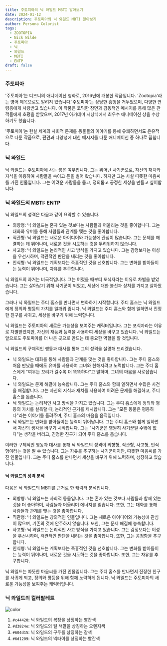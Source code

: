 ```yaml
---
title: 주토피아의 닉 와일드 MBTI 알아보기
date: 2024-01-12
description: 주토피아의 닉 와일드 MBTI 알아보기
author: Persona Colorist
tags:
  - ZOOTOPIA
  - Nick Wilde
  - 주토피아
  - 닉
  - 와일드
  - MBTI
  - ENTP
draft: false
---
```

### 주토피아
'주토피아'는 디즈니의 애니메이션 영화로, 2016년에 개봉한 작품입니다. 'Zootopia'라는 영어 제목으로도 알려져 있습니다.'주토피아'는 상당한 흥행을 거두었으며, 다양한 연령층에게 사랑받고 있습니다. 이 작품은 코믹한 장면과 감동적인 메시지를 통해 많은 관객들에게 호평을 받았으며, 2017년 아카데미 시상식에서 최우수 애니메이션 상을 수상하기도 했습니다.

'주토피아'는 현실 세계의 사회적 문제를 동물들의 이야기를 통해 유쾌하면서도 은유적으로 다룬 작품으로, 편견과 다양성에 대한 메시지를 다룬 애니메이션 중 하나로 꼽힙니다.

### 닉 와일드
닉 와일드는 주토피아에 사는 붉은 여우입니다. 그는 뛰어난 사기꾼으로, 자신의 재치와 지식을 이용하여 사람들을 속이고 돈을 벌어 왔습니다. 하지만 그는 사실 따뜻한 마음씨를 가진 인물입니다. 그는 어려운 사람들을 돕고, 정의롭고 공정한 세상을 만들고 싶어합니다.

### 닉 와일드의 MBTI: ENTP
닉 와일드의 성격은 다음과 같이 요약할 수 있습니다.

- 외향형: 닉 와일드는 혼자 있는 것보다는 사람들과 어울리는 것을 좋아합니다. 그는 대화와 유머를 통해 사람들과 관계를 맺는 것을 좋아합니다.
- 직관형: 닉 와일드는 새로운 아이디어와 가능성에 관심이 많습니다. 그는 문제를 해결하는 데 뛰어나며, 새로운 것을 시도하는 것을 두려워하지 않습니다.
- 사고형: 닉 와일드는 논리적인 사고 방식을 가지고 있습니다. 그는 감정보다는 이성을 우선시하며, 객관적인 판단을 내리는 것을 좋아합니다.
- 인식형: 닉 와일드는 계획보다는 즉흥적인 것을 선호합니다. 그는 변화를 받아들이는 능력이 뛰어나며, 자유를 추구합니다.

닉 와일드의 과거는 비극적입니다. 그는 어렸을 때부터 포식자라는 이유로 차별을 받았습니다. 그는 살아남기 위해 사기꾼이 되었고, 세상에 대한 불신과 상처를 가지고 살아왔습니다.

그러나 닉 와일드는 주디 홉스를 만나면서 변화하기 시작합니다. 주디 홉스는 닉 와일드에게 정의와 평등의 가치를 일깨워 줍니다. 닉 와일드는 주디 홉스와 함께 일하면서 진정한 친구를 사귀고, 세상을 바꾸기 위해 노력합니다.

닉 와일드는 주토피아의 새로운 가능성을 보여주는 캐릭터입니다. 그는 포식자라는 이유로 차별받았지만, 자신의 재능과 능력을 사용하여 세상을 바꾸고 있습니다. 닉 와일드는 앞으로도 주토피아를 더 나은 곳으로 만드는 데 중요한 역할을 할 것입니다.

닉 와일드의 구체적인 행동과 대사를 통해 그의 성격을 설명해 드리겠습니다.

- 닉 와일드는 대화를 통해 사람들과 관계를 맺는 것을 좋아합니다. 그는 주디 홉스와 처음 만났을 때에도 유머를 사용하여 그녀와 친해지려고 노력합니다. 그는 주디 홉스에게 "여우는 꼬리가 길수록 더 똑똑하다"고 말하며, 그녀의 마음을 사로잡습니다.
- 닉 와일드는 문제 해결에 능숙합니다. 그는 주디 홉스와 함께 일하면서 수많은 사건을 해결합니다. 그는 자신의 지식과 재치를 사용하여 어려운 문제를 해결하고, 주디 홉스를 돕습니다.
- 닉 와일드는 논리적인 사고 방식을 가지고 있습니다. 그는 주디 홉스에게 정의와 평등의 가치를 설득할 때, 논리적인 근거를 제시합니다. 그는 "모든 동물은 평등하다"라는 이야기를 들려주며, 주디 홉스의 마음을 움직입니다.
- 닉 와일드는 변화를 받아들이는 능력이 뛰어납니다. 그는 주디 홉스와 함께 일하면서 자신의 생각을 바꾸기 시작합니다. 그는 "사기꾼은 영원히 사기꾼일 수밖에 없다"는 생각을 버리고, 진정한 친구가 되어 주디 홉스를 돕습니다.

이러한 구체적인 행동과 대사를 통해 닉 와일드의 성격이 외향형, 직관형, 사고형, 인식형이라는 것을 알 수 있습니다. 그는 자유를 추구하는 사기꾼이지만, 따뜻한 마음씨를 가진 인물입니다. 그는 주디 홉스를 만나면서 세상을 바꾸기 위해 노력하며, 성장하고 있습니다.

#### 닉 와일드의 성격 분석
다음은 닉 와일드의 MBTI를 근거로 한 캐릭터 분석입니다.

- 외향형: 닉 와일드는 사회적 동물입니다. 그는 혼자 있는 것보다 사람들과 함께 있는 것을 더 좋아하며, 사람들과 어울리며 에너지를 얻습니다. 또한, 그는 대화를 통해 사람들과 관계를 맺는 것을 좋아합니다.
- 직관형: 닉 와일드는 창의적인 인물입니다. 그는 새로운 아이디어와 가능성에 관심이 많으며, 기존의 것에 안주하지 않습니다. 또한, 그는 문제 해결에 능숙합니다.
- 사고형: 닉 와일드는 논리적인 사고 방식을 가지고 있습니다. 그는 감정보다는 이성을 우선시하며, 객관적인 판단을 내리는 것을 좋아합니다. 또한, 그는 공정함을 추구합니다.
- 인식형: 닉 와일드는 계획보다는 즉흥적인 것을 선호합니다. 그는 변화를 받아들이는 능력이 뛰어나며, 새로운 것을 시도하는 것을 좋아합니다. 또한, 그는 자유를 추구합니다.

닉 와일드는 따뜻한 마음씨를 가진 인물입니다. 그는 주디 홉스를 만나면서 진정한 친구를 사귀게 되고, 정의와 평등을 위해 함께 노력하게 됩니다. 닉 와일드는 주토피아의 새로운 가능성을 보여주는 캐릭터입니다.

### 닉 와일드의 컬러팔레트

![color](https://i.imgur.com/MfMoOZH.png)

1. `#c44420`: 닉 와일드의 복장을 상징하는 빨간색
2. `#d3824e`: 닉 와일드의 털 색깔을 상징하는 오렌지색
3. `#604d15`: 닉 와일드의 구두를 상징하는 갈색
4. `#6d1209`: 닉 와일드의 넥타이를 상징하는 빨간색